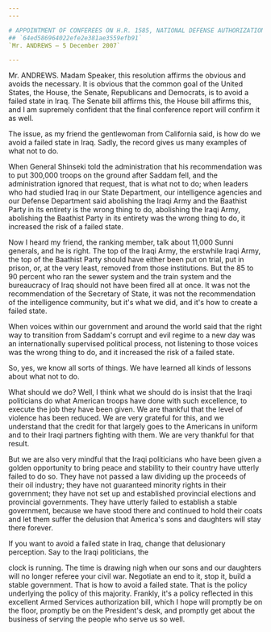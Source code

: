 ```yaml
---
---

# APPOINTMENT OF CONFEREES ON H.R. 1585, NATIONAL DEFENSE AUTHORIZATION  ACT FOR FISCAL YEAR 2008
## `64ed586964022efe2e381ae3559efb91`
`Mr. ANDREWS — 5 December 2007`

---
```



Mr. ANDREWS. Madam Speaker, this resolution affirms the obvious and 
avoids the necessary. It is obvious that the common goal of the United 
States, the House, the Senate, Republicans and Democrats, is to avoid a 
failed state in Iraq. The Senate bill affirms this, the House bill 
affirms this, and I am supremely confident that the final conference 
report will confirm it as well.

The issue, as my friend the gentlewoman from California said, is how 
do we avoid a failed state in Iraq. Sadly, the record gives us many 
examples of what not to do.

When General Shinseki told the administration that his recommendation 
was to put 300,000 troops on the ground after Saddam fell, and the 
administration ignored that request, that is what not to do; when 
leaders who had studied Iraq in our State Department, our intelligence 
agencies and our Defense Department said abolishing the Iraqi Army and 
the Baathist Party in its entirety is the wrong thing to do, abolishing 
the Iraqi Army, abolishing the Baathist Party in its entirety was the 
wrong thing to do, it increased the risk of a failed state.

Now I heard my friend, the ranking member, talk about 11,000 Sunni 
generals, and he is right. The top of the Iraqi Army, the erstwhile 
Iraqi Army, the top of the Baathist Party should have either been put 
on trial, put in prison, or, at the very least, removed from those 
institutions. But the 85 to 90 percent who ran the sewer system and the 
train system and the bureaucracy of Iraq should not have been fired all 
at once. It was not the recommendation of the Secretary of State, it 
was not the recommendation of the intelligence community, but it's what 
we did, and it's how to create a failed state.

When voices within our government and around the world said that the 
right way to transition from Saddam's corrupt and evil regime to a new 
day was an internationally supervised political process, not listening 
to those voices was the wrong thing to do, and it increased the risk of 
a failed state.

So, yes, we know all sorts of things. We have learned all kinds of 
lessons about what not to do.

What should we do? Well, I think what we should do is insist that the 
Iraqi politicians do what American troops have done with such 
excellence, to execute the job they have been given. We are thankful 
that the level of violence has been reduced. We are very grateful for 
this, and we understand that the credit for that largely goes to the 
Americans in uniform and to their Iraqi partners fighting with them. We 
are very thankful for that result.

But we are also very mindful that the Iraqi politicians who have been 
given a golden opportunity to bring peace and stability to their 
country have utterly failed to do so. They have not passed a law 
dividing up the proceeds of their oil industry; they have not 
guaranteed minority rights in their government; they have not set up 
and established provincial elections and provincial governments. They 
have utterly failed to establish a stable government, because we have 
stood there and continued to hold their coats and let them suffer the 
delusion that America's sons and daughters will stay there forever.

If you want to avoid a failed state in Iraq, change that delusionary 
perception. Say to the Iraqi politicians, the


clock is running. The time is drawing nigh when our sons and our 
daughters will no longer referee your civil war. Negotiate an end to 
it, stop it, build a stable government. That is how to avoid a failed 
state. That is the policy underlying the policy of this majority. 
Frankly, it's a policy reflected in this excellent Armed Services 
authorization bill, which I hope will promptly be on the floor, 
promptly be on the President's desk, and promptly get about the 
business of serving the people who serve us so well.